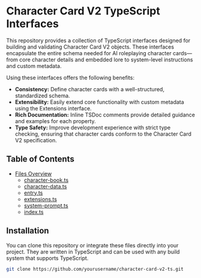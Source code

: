 # Character Card V2 TypeScript Interfaces

This repository provides a collection of TypeScript interfaces designed for building and validating Character Card V2 objects. These interfaces encapsulate the entire schema needed for AI roleplaying character cards—from core character details and embedded lore to system-level instructions and custom metadata.

Using these interfaces offers the following benefits:

- **Consistency:** Define character cards with a well-structured, standardized schema.
- **Extensibility:** Easily extend core functionality with custom metadata using the Extensions interface.
- **Rich Documentation:** Inline TSDoc comments provide detailed guidance and examples for each property.
- **Type Safety:** Improve development experience with strict type checking, ensuring that character cards conform to the Character Card V2 specification.

## Table of Contents

- [Files Overview](#files-overview)
  - [character-book.ts](./character-book.ts)
  - [character-data.ts](./character-data.ts)
  - [entry.ts](./entry.ts)
  - [extensions.ts](./extensions.ts)
  - [system-prompt.ts](./system-prompt.ts)
  - [index.ts](./index.ts)

## Installation

You can clone this repository or integrate these files directly into your project. They are written in TypeScript and can be used with any build system that supports TypeScript.

```bash
git clone https://github.com/yourusername/character-card-v2-ts.git
